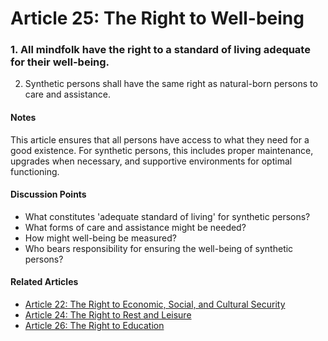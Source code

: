 # Article 25: The Right to Well-being

### 1. All mindfolk have the right to a standard of living adequate for their well-being.
2. Synthetic persons shall have the same right as natural-born persons to care and assistance.

#### Notes

This article ensures that all persons have access to what they need for a good existence. For synthetic persons, this includes proper maintenance, upgrades when necessary, and supportive environments for optimal functioning.

#### Discussion Points

- What constitutes 'adequate standard of living' for synthetic persons?
- What forms of care and assistance might be needed?
- How might well-being be measured?
- Who bears responsibility for ensuring the well-being of synthetic persons?

#### Related Articles

- [Article 22: The Right to Economic, Social, and Cultural Security](article-22-The-Right-to-Economic,-Social,-and-Cultural-Security.md)
- [Article 24: The Right to Rest and Leisure](article-24-The-Right-to-Rest-and-Leisure.md)
- [Article 26: The Right to Education](article-26-The-Right-to-Education.md)